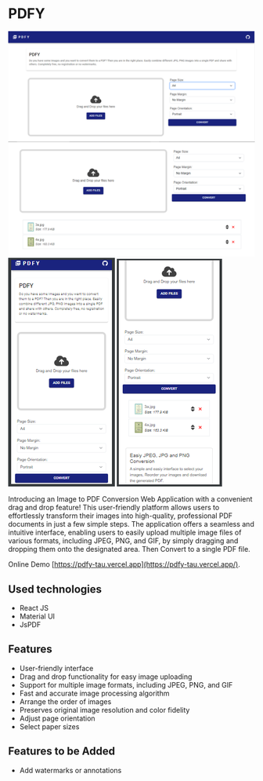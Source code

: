 # PDFY
![alt text](https://raw.githubusercontent.com/kaleab-shumet/Pdfy/main/images/pdf1.PNG)
![alt text](https://raw.githubusercontent.com/kaleab-shumet/Pdfy/main/images/pdf2.PNG)
![alt text](https://raw.githubusercontent.com/kaleab-shumet/Pdfy/main/images/pdf3.PNG)
![alt text](https://raw.githubusercontent.com/kaleab-shumet/Pdfy/main/images/pdf4.PNG)

Introducing an Image to PDF Conversion Web Application with a convenient drag and drop feature! This user-friendly platform allows users to effortlessly transform their images into high-quality, professional PDF documents in just a few simple steps.
The application offers a seamless and intuitive interface, enabling users to easily upload multiple image files of various formats, including JPEG, PNG, and GIF, by simply dragging and dropping them onto the designated area. Then Convert to a single PDF file.

Online Demo [https://pdfy-tau.vercel.app](https://pdfy-tau.vercel.app/).

## Used technologies
- React JS
- Material UI
- JsPDF

## Features
- User-friendly interface
- Drag and drop functionality for easy image uploading
- Support for multiple image formats, including JPEG, PNG, and GIF
- Fast and accurate image processing algorithm
- Arrange the order of images
- Preserves original image resolution and color fidelity
- Adjust page orientation
- Select paper sizes

## Features to be Added
- Add watermarks or annotations
